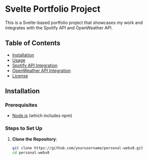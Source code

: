 # Svelte Portfolio Project
This is a Svelte-based portfolio project that showcases my work and integrates with the Spotify API and OpenWeather API.
## Table of Contents
- [Installation](#installation)
- [Usage](#usage)
- [Spotify API Integration](#spotify-api-integration)
- [OpenWeather API Integration](#openweather-api-integration)
- [License](#license)
## Installation
### Prerequisites
- [Node.js](https://nodejs.org/) (which includes npm)
### Steps to Set Up
1. **Clone the Repository**:
   ```bash
   git clone https://github.com/yourusername/personal-webv8.git
   cd personal-webv8

